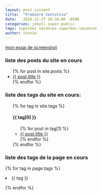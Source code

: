 ```yaml
---
layout: post_vincent
title:  "Première tentative"
date:   2020-12-27 16:26:06 -0500
categories: jekyll super-public
tags: superbes vacances superbes-vacances
author: Vinnie
---
```


[mon essai de screenshot](/assets/test/IMG_1423.JPG)

<h3>liste des posts du site en cours</h3>

<ul>
{% for post in site.posts %}
<li>
<a href="{{ post.url }}">{{ post.title }}</a>
</li>
{% endfor %}
</ul>

<h3>liste des tags du site en cours:</h3>


<ul>
{% for tag in site.tags %}
  <h4>{{ tag[0] }}</h4>
  <ul>
    {% for post in tag[1] %}
      <li><a href="{{ post.url }}">{{ post.title }}</a></li>
    {% endfor %}
  </ul>
{% endfor %}
</ul>

<h3>liste des tags de la page en cours</h3>


{% for tag in page.tags %}

<li> {{ tag }} </li>

{% endfor %}
